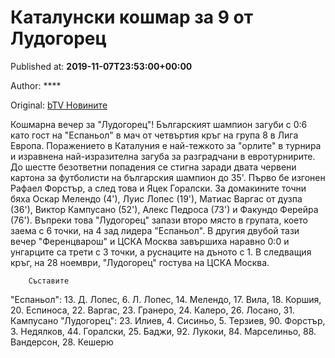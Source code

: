 
# Каталунски кошмар за 9 от Лудогорец

Published at: **2019-11-07T23:53:00+00:00**

Author: ****

Original: [bTV Новините](https://btvnovinite.bg/sport/katalunski-koshmar-za-9-ot-ludogorec.html)

Кошмарна вечер за "Лудогорец"! Българският шампион загуби с 0:6 като гост на "Еспаньол" в мач от четвъртия кръг на група 8 в Лига Европа. Поражението в Каталуния е най-тежкото за "орлите" в турнира и изравнена най-изразителна загуба за разградчани в евротурнирите.
До шестте безответни попадения се стигна заради двата червени картона за футболисти на българския шампион до 35'. Първо бе изгонен Рафаел Форстър, а след това и Яцек Горалски.
За домакините точни бяха Оскар Мелендо (4'), Луис Лопес (19'), Матиас Варгас от дузпа (36'), Виктор Кампусано (52'), Алекс Педроса (73') и Факундо Ферейра (76').
Въпреки това "Лудогорец" запази второ място в групата, което заема с 6 точки, на 4 зад лидера "Еспаньол". В другия двубой тази вечер "Ференцварош" и ЦСКА Москва завършиха наравно 0:0 и унгарците са трети с 3 точки, а руснаците на дъното с 1.
В следващия кръг, на 28 ноември, "Лудогорец" гостува на ЦСКА Москва.

        Съставите
      
"Еспаньол": 13. Д. Лопес, 6. Л. Лопес, 14. Мелендо, 17. Вила, 18. Коршия, 20. Еспиноса, 22. Варгас, 23. Гранеро, 24. Калеро, 26. Лосано, 31. Кампусано
"Лудогорец": 23. Илиев, 4. Сисиньо, 5. Терзиев, 90. Форстър, 3. Недялков, 44. Горалски, 25. Баджи, 92. Лукоки, 84. Марселиньо, 88. Вандерсон, 28. Кешерю
